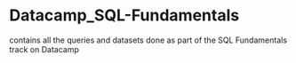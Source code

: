 # Datacamp_SQL-Fundamentals

contains all the queries and datasets done as part of the SQL Fundamentals track on Datacamp
